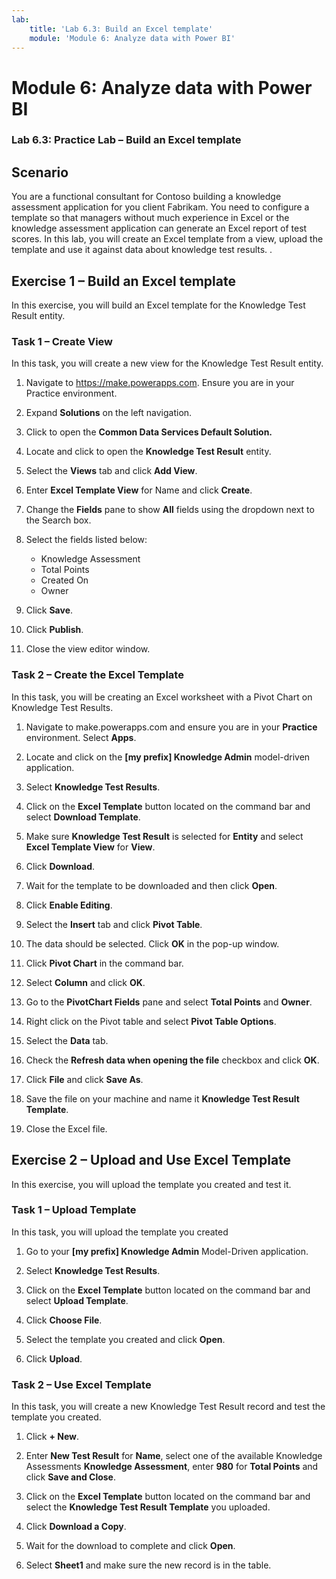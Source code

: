 ```yaml
---
lab:
    title: 'Lab 6.3: Build an Excel template'
    module: 'Module 6: Analyze data with Power BI'
---
```



Module 6: Analyze data with Power BI
=================================

### Lab 6.3: Practice Lab – Build an Excel template

Scenario
--------

You are a functional consultant for Contoso building a knowledge assessment
application for you client Fabrikam. You need to configure a template so that
managers without much experience in Excel or the knowledge assessment
application can generate an Excel report of test scores. In this lab, you will
create an Excel template from a view, upload the template and use it against
data about knowledge test results.
    .

Exercise 1 – Build an Excel template
------------------------------------

In this exercise, you will build an Excel template for the Knowledge Test Result
entity.

### Task 1 – Create View

In this task, you will create a new view for the Knowledge Test Result entity.

1.  Navigate to https://make.powerapps.com. Ensure you are in your Practice environment. 

3.  Expand **Solutions** on the left navigation.

4.  Click to open the **Common Data Services Default Solution.**

5.  Locate and click to open the **Knowledge Test Result** entity.

6.  Select the **Views** tab and click **Add View**.

7.  Enter **Excel Template View** for Name and click **Create**.

8.  Change the **Fields** pane to show **All** fields using the dropdown next to the Search box. 

9.  Select the fields listed below:
	- Knowledge Assessment
	- Total Points
	- Created On
	- Owner

10. Click **Save**.

11. Click **Publish**.

12. Close the view editor window. 


### Task 2 – Create the Excel Template

In this task, you will be creating an Excel worksheet with a Pivot Chart on
Knowledge Test Results.

1.  Navigate to make.powerapps.com and ensure you are in your **Practice** environment. Select **Apps**.

2.  Locate and click on the **[my prefix] Knowledge Admin** model-driven application.

3.  Select **Knowledge Test Results**.

4.  Click on the **Excel Template** button located on the command bar and select
    **Download Template**.

5.  Make sure **Knowledge Test Result** is selected for **Entity** and select
    **Excel Template View** for **View**.

6.  Click **Download**.

7.  Wait for the template to be downloaded and then click **Open**.

8.  Click **Enable Editing**.

9.  Select the **Insert** tab and click **Pivot Table**.

10. The data should be selected. Click **OK** in the pop-up window.

11. Click **Pivot Chart** in the command bar.

12. Select **Column** and click **OK**.

13. Go to the **PivotChart Fields** pane and select **Total Points** and **Owner**.

14. Right click on the Pivot table and select **Pivot Table Options**.

15. Select the **Data** tab.

16. Check the **Refresh data when opening the file** checkbox and click **OK**.

17. Click **File** and click **Save As**.

18. Save the file on your machine and name it **Knowledge Test Result Template**.

19. Close the Excel file.

Exercise 2 – Upload and Use Excel Template
------------------------------------------

In this exercise, you will upload the template you created and test it.

### Task 1 – Upload Template

In this task, you will upload the template you created

1.  Go to your **[my prefix] Knowledge Admin** Model-Driven application.

2.  Select **Knowledge Test Results**.

3.  Click on the **Excel Template** button located on the command bar and select
    **Upload Template**.

4.  Click **Choose File**.

5.  Select the template you created and click **Open**.

6.  Click **Upload**.

### Task 2 – Use Excel Template

In this task, you will create a new Knowledge Test Result record and test the
template you created.

1.  Click **+ New**.

2.  Enter **New Test Result** for **Name**, select one of the available
    Knowledge Assessments **Knowledge Assessment**, enter **980** for
    **Total Points** and click **Save and Close**.

3.  Click on the **Excel Template** button located on the command bar and select
    the **Knowledge Test Result Template** you uploaded.

4.  Click **Download a Copy**.

5.  Wait for the download to complete and click **Open**.

6.  Select **Sheet1** and make sure the new record is in the table.

